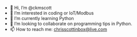 - 👋 Hi, I’m @ckmscott
- 👀 I’m interested in coding or IoT/Modbus
- 🌱 I’m currently learning Python
- 💞️ I’m looking to collaborate on programming tips in Python.
- 📫 How to reach me: chrisscottinbox@live.com

<!---
ckmscott/ckmscott is a ✨ special ✨ repository because its `README.md` (this file) appears on your GitHub profile.
You can click the Preview link to take a look at your changes.
--->
